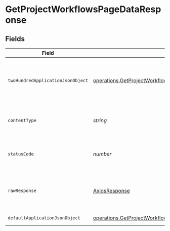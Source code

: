 # GetProjectWorkflowsPageDataResponse


## Fields

| Field                                                                                                                                           | Type                                                                                                                                            | Required                                                                                                                                        | Description                                                                                                                                     |
| ----------------------------------------------------------------------------------------------------------------------------------------------- | ----------------------------------------------------------------------------------------------------------------------------------------------- | ----------------------------------------------------------------------------------------------------------------------------------------------- | ----------------------------------------------------------------------------------------------------------------------------------------------- |
| `twoHundredApplicationJsonObject`                                                                                                               | [operations.GetProjectWorkflowsPageDataResponseBody](../../../sdk/models/operations/getprojectworkflowspagedataresponsebody.md)                 | :heavy_minus_sign:                                                                                                                              | Aggregated summary metrics and trends by workflow and branches                                                                                  |
| `contentType`                                                                                                                                   | *string*                                                                                                                                        | :heavy_check_mark:                                                                                                                              | HTTP response content type for this operation                                                                                                   |
| `statusCode`                                                                                                                                    | *number*                                                                                                                                        | :heavy_check_mark:                                                                                                                              | HTTP response status code for this operation                                                                                                    |
| `rawResponse`                                                                                                                                   | [AxiosResponse](https://axios-http.com/docs/res_schema)                                                                                         | :heavy_minus_sign:                                                                                                                              | Raw HTTP response; suitable for custom response parsing                                                                                         |
| `defaultApplicationJsonObject`                                                                                                                  | [operations.GetProjectWorkflowsPageDataInsightsResponseBody](../../../sdk/models/operations/getprojectworkflowspagedatainsightsresponsebody.md) | :heavy_minus_sign:                                                                                                                              | Error response.                                                                                                                                 |